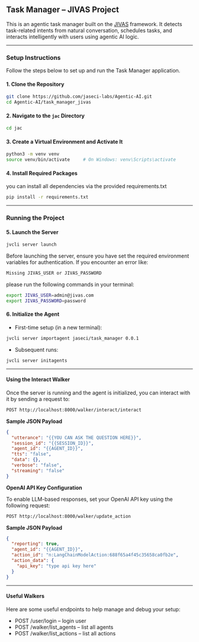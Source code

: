 ## Task Manager – JIVAS Project

This is an agentic task manager built on the [JIVAS](https://github.com/TrueSelph/jivas) framework. It detects task-related intents from natural conversation, schedules tasks, and interacts intelligently with users using agentic AI logic.

---

### Setup Instructions

Follow the steps below to set up and run the Task Manager application.

#### 1. Clone the Repository

```bash
git clone https://github.com/jaseci-labs/Agentic-AI.git
cd Agentic-AI/task_manager_jivas
```

#### 2. Navigate to the `jac` Directory

```bash
cd jac
```

#### 3. Create a Virtual Environment and Activate It

```bash
python3 -m venv venv
source venv/bin/activate     # On Windows: venv\Scripts\activate
```

#### 4. Install Required Packages

you can install all dependencies via the provided requirements.txt

```bash
pip install -r requirements.txt
```

---

### Running the Project

#### 5. Launch the Server

```bash
jvcli server launch
```

Before launching the server, ensure you have set the required environment variables for authentication. If you encounter an error like:

```bash
Missing JIVAS_USER or JIVAS_PASSWORD
```

please run the following commands in your terminal:

```bash
export JIVAS_USER=admin@jivas.com
export JIVAS_PASSWORD=password
```

#### 6. Initialize the Agent

- First-time setup (in a new terminal):

```bash
jvcli server importagent jaseci/task_manager 0.0.1
```

- Subsequent runs:

```bash
jvcli server initagents
```

---

#### Using the Interact Walker

Once the server is running and the agent is initialized, you can interact with it by sending a request to:

```bash
POST http://localhost:8000/walker/interact/interact
```

**Sample JSON Payload**

```json
{
  "utterance": "{{YOU CAN ASK THE QUESTION HERE}}",
  "session_id": "{{SESSION_ID}}",
  "agent_id": "{{AGENT_ID}}",
  "tts": "false",
  "data": {},
  "verbose": "false",
  "streaming": "false"
}
```

**OpenAI API Key Configuration**

To enable LLM-based responses, set your OpenAI API key using the following request:

```bash
POST http://localhost:8000/walker/update_action
```

**Sample JSON Payload**

```json
{
  "reporting": true,
  "agent_id": "{{AGENT_ID}}",
  "action_id": "n:LangChainModelAction:688f65a4f45c35658ca0fb2e",
  "action_data": {
    "api_key": "type api key here"
  }
}
```

---


#### Useful Walkers

Here are some useful endpoints to help manage and debug your setup:

- POST /user/login – login user
- POST /walker/list_agents – list all agents
- POST /walker/list_actions – list all actions

